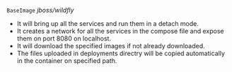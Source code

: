`BaseImage` *jboss/wildfly* <br/>
* It will bring up all the services and run them in a detach mode.
* It creates a network for all the services in the compose file and expose them on port 8080 on localhost.
* It will download the specified images if not already downloaded.
* The files uploaded in deployments directry will be copied automatically in the container on specified path. 
